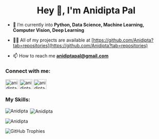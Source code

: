 <h1 align="center">Hey 👋, I'm Anidipta Pal</h1>

- 🌱 I’m currently into **Python, Data Science, Machine Learning, Computer Vision, Deep Learning**

- 👨‍💻 All of my projects are available at [https://github.com/Anidipta?tab=repositories](https://github.com/Anidipta?tab=repositories)
- 📫 How to reach me **anidiptapal@gmail.com**

<h3 align="left">Connect with me:</h3>
<p align="left">
<a href="https://www.linkedin.com/in/anidipta-pal" target="blank"><img align="center" src="https://raw.githubusercontent.com/rahuldkjain/github-profile-readme-generator/master/src/images/icons/Social/linked-in-alt.svg" alt="anidipta" height="30" width="40" /></a>
<a href="https://www.kaggle.com/anidiptapal" target="blank"><img align="center" src="https://raw.githubusercontent.com/rahuldkjain/github-profile-readme-generator/master/src/images/icons/Social/kaggle.svg" alt="anidipta" height="30" width="40" /></a>
<a href="https://leetcode.com/Ninja_Ani" target="blank"><img align="center" src="https://raw.githubusercontent.com/rahuldkjain/github-profile-readme-generator/master/src/images/icons/Social/leet-code.svg" alt="anidipta" height="30" width="40" /></a>
</p>

<h3 align="left">My Skills:</h3>

<p><img align="left" src="https://github-readme-stats.vercel.app/api/top-langs?username=Anidipta&show_icons=true&theme=dark&locale=en&layout=compact" alt="Anidipta" /></p>

<p>&nbsp;<img align="center" src="https://github-readme-stats.vercel.app/api?username=Anidipta&show_icons=true&theme=dark&locale=en" alt="Anidipta" /></p>

<p><img align="center" src="https://github-readme-streak-stats.herokuapp.com/?user=Anidipta&theme=dark" alt="Anidipta"/></p>

![GitHub Trophies](https://github-profile-trophy.vercel.app/?username=Anidipta)
